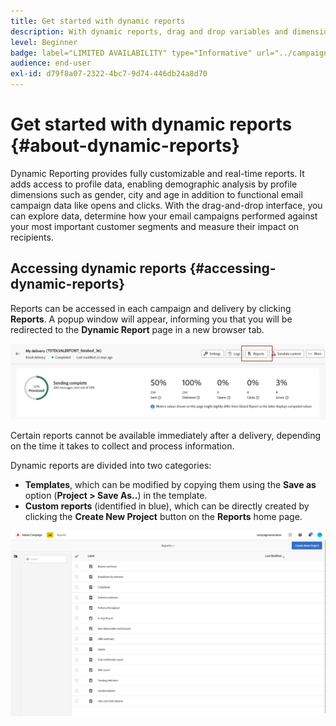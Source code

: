```yaml
---
title: Get started with dynamic reports
description: With dynamic reports, drag and drop variables and dimensions into your freeform environment and analyze the success of your campaigns.
level: Beginner
badge: label="LIMITED AVAILABILITY" type="Informative" url="../campaign-standard-migration-home.md" tooltip="Restricted to Campaign Standard migrated users"
audience: end-user
exl-id: d79f8a07-2322-4bc7-9d74-446db24a8d70
---
```

# Get started with dynamic reports {#about-dynamic-reports}

Dynamic Reporting provides fully customizable and real-time reports. It adds access to profile data, enabling demographic analysis by profile dimensions such as gender, city and age in addition to functional email campaign data like opens and clicks. With the drag-and-drop interface, you can explore data, determine how your email campaigns performed against your most important customer segments and measure their impact on recipients.

## Accessing dynamic reports {#accessing-dynamic-reports}

Reports can be accessed in each campaign and delivery by clicking **Reports**. A popup window will appear, informing you that you will be redirected to the **Dynamic Report** page in a new browser tab.

![](assets/campaign_reports_access.png)

Certain reports cannot be available immediately after a delivery, depending on the time it takes to collect and process information.

Dynamic reports are divided into two categories:

* **Templates**, which can be modified by copying them using the **Save as** option (**Project > Save As..**) in the template.
* **Custom reports** (identified in blue), which can be directly created by clicking the **Create New Project** button on the **Reports** home page.

![](assets/dynamic_report_overview.png)
